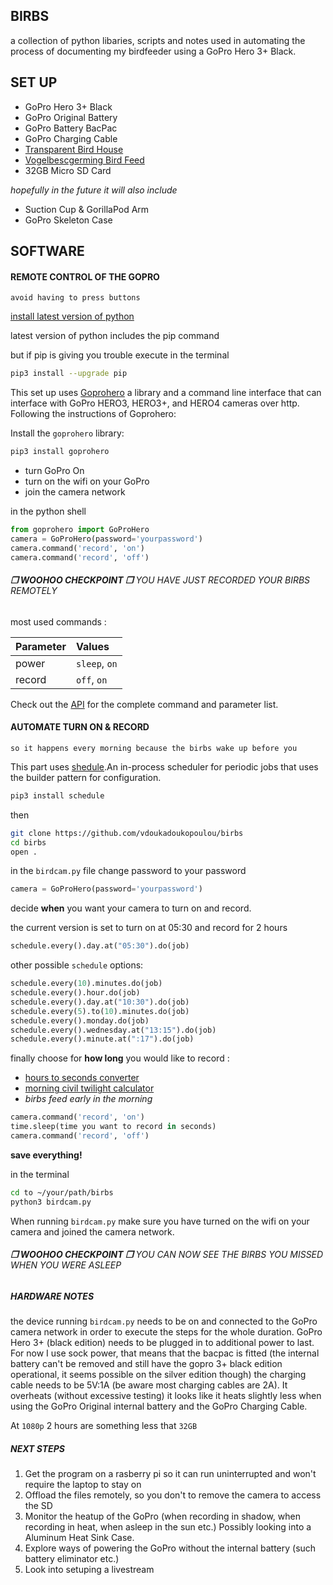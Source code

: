 ## BIRBS
a collection of python libaries, scripts and notes used in automating the process of documenting my birdfeeder using a GoPro Hero 3+ Black.

## SET UP
- GoPro Hero 3+ Black
- GoPro Original Battery
- GoPro Battery BacPac
- GoPro Charging Cable
- [Transparent Bird House](https://www.amazon.com/iFCOW-Transparent-Acrylic-Absorption-Installation/dp/B084L14RCT/ref=sr_1_29?dchild=1&keywords=acrylic+bird+feeders&qid=1587835858&sr=8-29)
- [Vogelbescgerming Bird Feed](https://www.vogelbeschermingshop.nl/4-seizoenenstrooivoer-met-meelwormen-25-kg)
- 32GB Micro SD Card

*hopefully in the future it will also include*
- Suction Cup & GorillaPod Arm
- GoPro Skeleton Case


## SOFTWARE

#### REMOTE CONTROL OF THE GOPRO 
`avoid having to press buttons`


[install latest version of python](https://www.python.org/downloads/)

latest version of python includes the pip command

but if pip is giving you trouble execute in the terminal

```bash
pip3 install --upgrade pip
```

This set up uses [Goprohero](https://github.com/joshvillbrandt/goprohero) a library and a command line interface that can interface with GoPro HERO3, HERO3+, and HERO4 cameras over http.
Following the instructions of Goprohero:

Install the `goprohero` library:

```bash
pip3 install goprohero
```

- turn GoPro On
- turn on the wifi on your GoPro
- join the camera network

in the python shell

```python
from goprohero import GoProHero
camera = GoProHero(password='yourpassword')
camera.command('record', 'on')
camera.command('record', 'off')
```

###### **❐ WOOHOO CHECKPOINT ❐** YOU HAVE JUST RECORDED YOUR BIRBS REMOTELY


most used commands :

Parameter | Values
--- |:---
power | `sleep`, `on`
record | `off`, `on`

Check out the [API](https://github.com/joshvillbrandt/goprohero/blob/master/docs/API.md) for the complete command and parameter list.

  
#### AUTOMATE TURN ON & RECORD 
`so it happens every morning because the birbs wake up before you`


This part uses [shedule](https://pypi.org/project/schedule/).An in-process scheduler for periodic jobs that uses the builder pattern for configuration.


```bash
pip3 install schedule
```
then

```bash
git clone https://github.com/vdoukadoukopoulou/birbs
cd birbs
open .
```

in the `birdcam.py` file 
change password to your password

```python
camera = GoProHero(password='yourpassword')
```
decide **when** you want your camera to turn on and record.

the current version is set to turn on at 05:30 and record for 2 hours
```python
schedule.every().day.at("05:30").do(job)
```

other possible `schedule` options:
```python
schedule.every(10).minutes.do(job)
schedule.every().hour.do(job)
schedule.every().day.at("10:30").do(job)
schedule.every(5).to(10).minutes.do(job)
schedule.every().monday.do(job)
schedule.every().wednesday.at("13:15").do(job)
schedule.every().minute.at(":17").do(job)
```

finally choose for **how long** you would like to record :

- [hours to seconds converter](https://www.calculateme.com/time/hours/to-seconds/)
- [morning civil twilight calculator](https://www.suntoday.org/sunrise-sunset/tomorrow.html)
- *birbs feed early in the morning*


```python
camera.command('record', 'on')
time.sleep(time you want to record in seconds)
camera.command('record', 'off')
```   


**save everything!**


in the terminal

```bash
cd to ~/your/path/birbs
python3 birdcam.py
```

When running `birdcam.py` make sure you have turned on the wifi on your camera and joined the camera network.



###### **❐ WOOHOO CHECKPOINT ❐** YOU CAN NOW SEE THE BIRBS YOU MISSED WHEN YOU WERE ASLEEP



##### HARDWARE NOTES
the device running `birdcam.py` needs to be on and connected to the GoPro camera network in order to execute the steps for the whole duration.
GoPro Hero 3+ (black edition) needs to be plugged in to additional power to last. For now I use sock power, that means that the bacpac is fitted (the internal battery can't be removed and still have the gopro 3+ black edition operational, it seems possible on the silver edition though) the charging cable needs to be 5V:1A (be aware most charging cables are 2A). 
It overheats (without excessive testing) it looks like it heats slightly less when using the GoPro Original internal battery and the GoPro Charging Cable.

At `1080p` 2 hours are something less that `32GB`

##### NEXT STEPS
1. Get the program on a rasberry pi so it can run uninterrupted and won't require the laptop to stay on
2. Offload the files remotely, so you don't to remove the camera to access the SD
3. Monitor the heatup of the GoPro (when recording in shadow, when recording in heat, when asleep in the sun etc.) Possibly looking into a Aluminum Heat Sink Case.
4. Explore ways of powering the GoPro without the internal battery (such battery eliminator etc.)
5. Look into setuping a livestream
